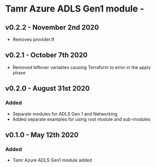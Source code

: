 # Tamr Azure ADLS Gen1 module - 
## v0.2.2 - November 2nd 2020
* Removes provider.tf

## v0.2.1 - October 7th 2020
* Removed leftover variables causing Terraform to error in the apply phase

## v0.2.0 - August 31st 2020
### Added
* Separate modules for ADLS Gen 1 and Networking
* Added separate examples for using root module and sub-modules

## v0.1.0 - May 12th 2020
### Added
* Tamr Azure ADLS Gen1 module added
